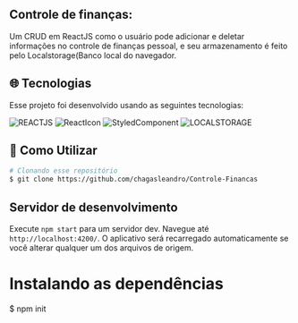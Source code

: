 ## Controle de finanças:
Um CRUD em ReactJS como o usuário pode adicionar e deletar informações no controle de finanças pessoal, e seu armazenamento é feito pelo Localstorage(Banco local do navegador.

## :globe_with_meridians: Tecnologias

Esse projeto foi desenvolvido usando as seguintes tecnologias:

<img  alt="REACTJS"
     src="https://img.shields.io/badge/REACTJS-%231572B6?style=for-the-badge&logo=reactjs&logoColor=white"/>
<img alt="ReactIcon"
      src="https://img.shields.io/badge/ReactIcon-%231572B6.svg?style=for-the-badge&logo=react-icons&logoColor=white"/>
<img  alt="StyledComponent"
     src="https://img.shields.io/badge/STYLEDCOMPONENT-E34F26?style=for-the-badge&logo=Styled-component&logoColor=white"/> <img alt="LOCALSTORAGE"
      src="https://img.shields.io/badge/localstorage-%231572B6.svg?style=for-the-badge&logo=localstorage&logoColor=white"/>

## :wrench: Como Utilizar
```bash
# Clonando esse repositório
$ git clone https://github.com/chagasleandro/Controle-Financas
```

## Servidor de desenvolvimento

Execute `npm start` para um servidor dev. Navegue até `http://localhost:4200/`. O aplicativo será recarregado automaticamente se você alterar qualquer um dos arquivos de origem.
# Instalando as dependências
$ npm init
